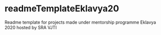 # readmeTemplateEklavya20
Readme template for projects made under mentorship programme Eklavya 2020 hosted by SRA VJTI

